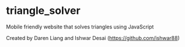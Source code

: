 # triangle_solver
Mobile friendly website that solves triangles using JavaScript

Created by Daren Liang and Ishwar Desai (https://github.com/ishwar88)
